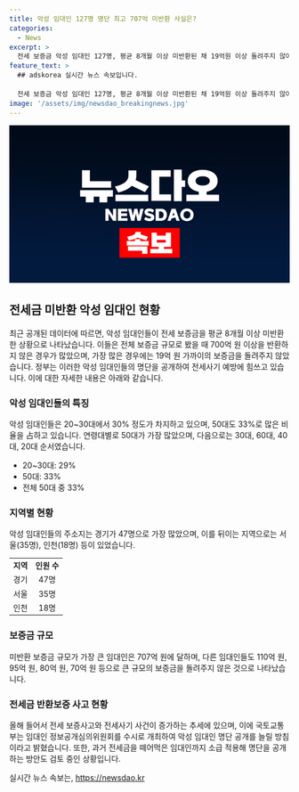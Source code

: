 ```yaml
---
title: 악성 임대인 127명 명단 최고 707억 미반환 사실은?
categories:
  - News
excerpt: >
  전세 보증금 악성 임대인 127명, 평균 8개월 이상 미반환된 채 19억원 이상 돌려주지 않아 전세사기로 지목. 20~30대 30%, 50대 33% 차지. 원주 거주 30대가 700억 이상 미반환으로 최다 규모. 정부 대상자로 명단 공개 후 3년간 2건 이상 2억 이상 사기사례, 6개월 말소 후 1억 이상 채무로 추가 지목. 전세사기 금액 65% 증가로 국토부, 악성 임대인 명단 확대 예정.
feature_text: >
  ## adskorea 실시간 뉴스 속보입니다.

  전세 보증금 악성 임대인 127명, 평균 8개월 이상 미반환된 채 19억원 이상 돌려주지 않아 전세사기로 지목. 20~30대 30%, 50대 33% 차지. 원주 거주 30대가 700억 이상 미반환으로 최다 규모. 정부 대상자로 명단 공개 후 3년간 2건 이상 2억 이상 사기사례, 6개월 말소 후 1억 이상 채무로 추가 지목. 전세사기 금액 65% 증가로 국토부, 악성 임대인 명단 확대 예정.
image: '/assets/img/newsdao_breakingnews.jpg'
---
```


<p><img src="/assets/img/newsdao_breakingnews.jpg" alt="adskorea 속보" /></p>

<h2 data-ke-size="size26">전세금 미반환 악성 임대인 현황</h2>

<p data-ke-size="size16">최근 공개된 데이터에 따르면, 악성 임대인들이 전세 보증금을 평균 8개월 이상 미반환한 상황으로 나타났습니다. 이들은 전체 보증금 규모로 봤을 때 700억 원 이상을 반환하지 않은 경우가 많았으며, 가장 많은 경우에는 19억 원 가까이의 보증금을 돌려주지 않았습니다. 정부는 이러한 악성 임대인들의 명단을 공개하여 전세사기 예방에 힘쓰고 있습니다. 이에 대한 자세한 내용은 아래와 같습니다.</p>

<h3>악성 임대인들의 특징</h3>

<p data-ke-size="size16">악성 임대인들은 20~30대에서 30% 정도가 차지하고 있으며, 50대도 33%로 많은 비율을 占하고 있습니다. 연령대별로 50대가 가장 많았으며, 다음으로는 30대, 60대, 40대, 20대 순서였습니다.</p>

<ul>
<li>20~30대: 29%</li>
<li>50대: 33%</li>
<li>전체 50대 중 33%</li>
</ul>

<h3>지역별 현황</h3>

<p data-ke-size="size16">악성 임대인들의 주소지는 경기가 47명으로 가장 많았으며, 이를 뒤이는 지역으로는 서울(35명), 인천(18명) 등이 있었습니다.</p>

<table>
  <tr>
    <td style="text-align: center; height: 17px;"><b>지역</b></td>
    <td style="text-align: center; height: 17px;"><b>인원 수</b></td>
  </tr>
  <tr>
    <td style="text-align: center; height: 17px;">경기</td>
    <td style="text-align: center; height: 17px;">47명</td>
  </tr>
  <tr>
    <td style="text-align: center; height: 17px;">서울</td>
    <td style="text-align: center; height: 17px;">35명</td>
  </tr>
  <tr>
    <td style="text-align: center; height: 17px;">인천</td>
    <td style="text-align: center; height: 17px;">18명</td>
  </tr>
</table>

<h3>보증금 규모</h3>

<p data-ke-size="size16">미반환 보증금 규모가 가장 큰 임대인은 707억 원에 달하며, 다른 임대인들도 110억 원, 95억 원, 80억 원, 70억 원 등으로 큰 규모의 보증금을 돌려주지 않은 것으로 나타났습니다.</p>

<h3>전세금 반환보증 사고 현황</h3>

<p data-ke-size="size16">올해 들어서 전세 보증사고와 전세사기 사건이 증가하는 추세에 있으며, 이에 국토교통부는 임대인 정보공개심의위원회를 수시로 개최하여 악성 임대인 명단 공개를 늘릴 방침이라고 밝혔습니다. 또한, 과거 전세금을 떼어먹은 임대인까지 소급 적용해 명단을 공개하는 방안도 검토 중인 상황입니다.</p>
실시간 뉴스 속보는, <a href="https://newsdao.kr" rel="dofollow">https://newsdao.kr</a>


